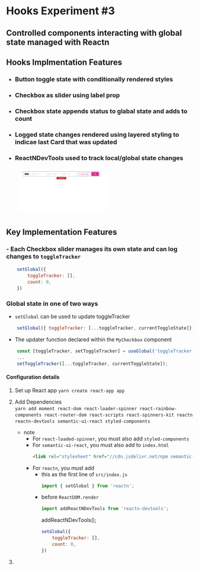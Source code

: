 # Hooks Experiment #3
## Controlled components interacting with global state managed with Reactn

## Hooks Implmentation Features
- ### Button toggle state with conditionally rendered styles
- ### Checkbox as slider using label prop 
- ### Checkbox state appends status to glabal state and adds to count
- ### Logged state changes rendered using layered styling to indicae last Card that was updated
- ### ReactNDevTools used to track local/global state changes

    <div> 
        <img style = 'margin: 10px' src = './app/src/content/Hooks_exp_3.gif' alt = 'hooks demo GIF' width = 50% />
    </div>

## Key Implementation Features
### - Each Checkbox slider manages its own state and can log changes to `toggleTracker`  
~~~ js            
    setGlobal({
        toggleTracker: [],
        count: 0,
    })
~~~            


### Global state in one of two ways
-  `setGlobal` can be used to update toggleTracker
~~~js
    setGlobal({ toggleTracker: [...toggleTracker, currentToggleState]});
~~~
- The updater function declared within the `MyCheckbox` component
~~~ js
    const [toggleTracker, setToggleTracker] = useGlobal('toggleTracker');
    ...
    setToggleTracker([...toggleTracker, currentToggleState]);
~~~


#### Configuration details
1) Set up React app `yarn create react-app app`

2)  Add Dependencies  
 `yarn add moment react-dom react-loader-spinner react-rainbow-components react-router-dom react-scripts react-spinners-kit reactn reactn-devtools semantic-ui-react styled-components`  

    - note  
        - For `react-loaded-spinner`, you must also add `styled-components`
        - For `semantic-ui-react`, you must also 
        add to `index.html`  
            ~~~ html 
            <link rel="stylesheet" href="//cdn.jsdelivr.net/npm semantic-ui@2.4.2/dist/semantic.min.css" />
            ~~~
        - For `reactn`, you must add 
            - this as the first line of `src/index.js`
                ~~~ js
                import { setGlobal } from 'reactn';
                 ~~~
            - before `ReactDOM.render` 
                ~~~ js
                import addReactNDevTools from 'reactn-devtools';
                ~~~
                addReactNDevTools();
                ~~~ js
                setGlobal({
                    toggleTracker: [],
                    count: 0,
                })
                ~~~

3)